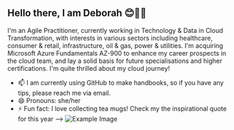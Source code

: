 ## Hello there, I am Deborah 😊👋🏾

I'm an Agile Practitioner, currently working in Technology & Data in Cloud Transformation, with interests in various sectors including healthcare, consumer & retail, infrastructure, oil & gas, power & utilities.
I'm acquiring Microsoft Azure Fundamentals AZ-900 to enhance my career prospects in the cloud team, and  lay a solid basis for future specialisations and higher certifications. I'm quite thrilled about my cloud journey!


- 📫 I am currently using GitHub to make handbooks, so if you have any tips, please reach me via email.
- 😄 Pronouns: she/her
- ⚡ Fun fact: I love collecting tea mugs!
Check my the inspirational quote for this year --> ![Example Image](https://images.app.goo.gl/SdhzVz27u9BYu7cF7)
